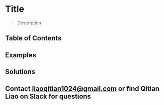 # Title
> Description
## Table of Contents
## Examples
## Solutions
## Contact liaoqitian1024@gmail.com or find Qitian Liao on Slack for questions
